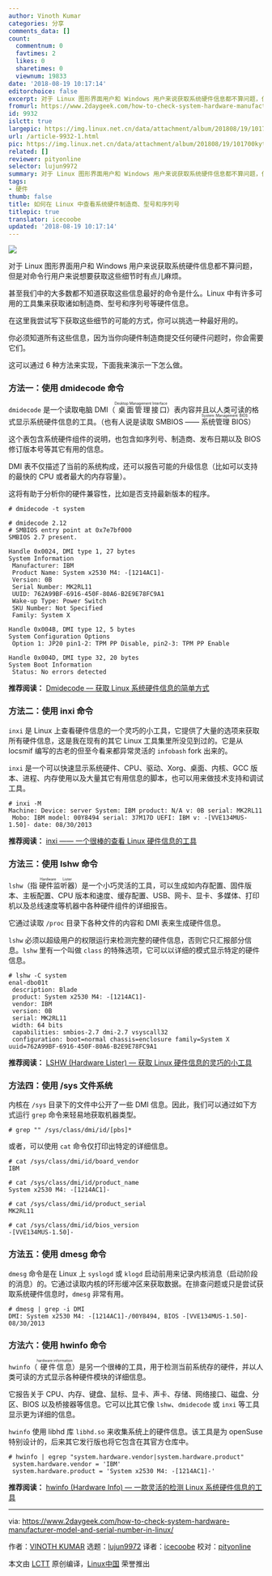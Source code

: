 ```yaml
---
author: Vinoth Kumar
categories: 分享
comments_data: []
count:
  commentnum: 0
  favtimes: 2
  likes: 0
  sharetimes: 0
  viewnum: 19833
date: '2018-08-19 10:17:14'
editorchoice: false
excerpt: 对于 Linux 图形界面用户和 Windows 用户来说获取系统硬件信息都不算问题，但是对命令行用户来说想要获取这些细节时有点儿麻烦。
fromurl: https://www.2daygeek.com/how-to-check-system-hardware-manufacturer-model-and-serial-number-in-linux/
id: 9932
islctt: true
largepic: https://img.linux.net.cn/data/attachment/album/201808/19/101700kyth5iil4d4huhaz.jpg
url: /article-9932-1.html
pic: https://img.linux.net.cn/data/attachment/album/201808/19/101700kyth5iil4d4huhaz.jpg.thumb.jpg
related: []
reviewer: pityonline
selector: lujun9972
summary: 对于 Linux 图形界面用户和 Windows 用户来说获取系统硬件信息都不算问题，但是对命令行用户来说想要获取这些细节时有点儿麻烦。
tags:
- 硬件
thumb: false
title: 如何在 Linux 中查看系统硬件制造商、型号和序列号
titlepic: true
translator: icecoobe
updated: '2018-08-19 10:17:14'
---
```


![](/data/attachment/album/201808/19/101700kyth5iil4d4huhaz.jpg)


对于 Linux 图形界面用户和 Windows 用户来说获取系统硬件信息都不算问题，但是对命令行用户来说想要获取这些细节时有点儿麻烦。


甚至我们中的大多数都不知道获取这些信息最好的命令是什么。Linux 中有许多可用的工具集来获取诸如制造商、型号和序列号等硬件信息。


在这里我尝试写下获取这些细节的可能的方式，你可以挑选一种最好用的。


你必须知道所有这些信息，因为当你向硬件制造商提交任何硬件问题时，你会需要它们。


这可以通过 6 种方法来实现，下面我来演示一下怎么做。


### 方法一：使用 dmidecode 命令


`dmidecode` 是一个读取电脑 DMI（<ruby> 桌面管理接口 <rt>  Desktop Management Interface </rt></ruby>）表内容并且以人类可读的格式显示系统硬件信息的工具。（也有人说是读取 SMBIOS —— <ruby> 系统管理 BIOS <rt>  System Management BIOS </rt></ruby>）


这个表包含系统硬件组件的说明，也包含如序列号、制造商、发布日期以及 BIOS 修订版本号等其它有用的信息。


DMI 表不仅描述了当前的系统构成，还可以报告可能的升级信息（比如可以支持的最快的 CPU 或者最大的内存容量）。


这将有助于分析你的硬件兼容性，比如是否支持最新版本的程序。



```
# dmidecode -t system

# dmidecode 2.12
# SMBIOS entry point at 0x7e7bf000
SMBIOS 2.7 present.

Handle 0x0024, DMI type 1, 27 bytes
System Information
 Manufacturer: IBM
 Product Name: System x2530 M4: -[1214AC1]-
 Version: 0B
 Serial Number: MK2RL11
 UUID: 762A99BF-6916-450F-80A6-B2E9E78FC9A1
 Wake-up Type: Power Switch
 SKU Number: Not Specified
 Family: System X

Handle 0x004B, DMI type 12, 5 bytes
System Configuration Options
 Option 1: JP20 pin1-2: TPM PP Disable, pin2-3: TPM PP Enable

Handle 0x004D, DMI type 32, 20 bytes
System Boot Information
 Status: No errors detected

```

**推荐阅读：** [Dmidecode –– 获取 Linux 系统硬件信息的简单方式](https://www.2daygeek.com/dmidecode-get-print-display-check-linux-system-hardware-information/)


### 方法二：使用 inxi 命令


`inxi` 是 Linux 上查看硬件信息的一个灵巧的小工具，它提供了大量的选项来获取所有硬件信息，这是我在现有的其它 Linux 工具集里所没见到过的。它是从 locsmif 编写的古老的但至今看来都异常灵活的 `infobash` fork 出来的。


`inxi` 是一个可以快速显示系统硬件、CPU、驱动、Xorg、桌面、内核、GCC 版本、进程、内存使用以及大量其它有用信息的脚本，也可以用来做技术支持和调试工具。



```
# inxi -M
Machine: Device: server System: IBM product: N/A v: 0B serial: MK2RL11
 Mobo: IBM model: 00Y8494 serial: 37M17D UEFI: IBM v: -[VVE134MUS-1.50]- date: 08/30/2013

```

**推荐阅读：** [inxi —— 一个很棒的查看 Linux 硬件信息的工具](https://www.2daygeek.com/inxi-system-hardware-information-on-linux/)


### 方法三：使用 lshw 命令


`lshw`（指<ruby> 硬件监听器 <rt>  Hardware Lister </rt></ruby>）是一个小巧灵活的工具，可以生成如内存配置、固件版本、主板配置、CPU 版本和速度、缓存配置、USB、网卡、显卡、多媒体、打印机以及总线速度等机器中各种硬件组件的详细报告。


它通过读取 `/proc` 目录下各种文件的内容和 DMI 表来生成硬件信息。


`lshw` 必须以超级用户的权限运行来检测完整的硬件信息，否则它只汇报部分信息。`lshw` 里有一个叫做 `class` 的特殊选项，它可以以详细的模式显示特定的硬件信息。



```
# lshw -C system
enal-dbo01t
 description: Blade
 product: System x2530 M4: -[1214AC1]-
 vendor: IBM
 version: 0B
 serial: MK2RL11
 width: 64 bits
 capabilities: smbios-2.7 dmi-2.7 vsyscall32
 configuration: boot=normal chassis=enclosure family=System X uuid=762A99BF-6916-450F-80A6-B2E9E78FC9A1

```

**推荐阅读：** [LSHW (Hardware Lister) –– 获取 Linux 硬件信息的灵巧的小工具](https://www.2daygeek.com/lshw-find-check-system-hardware-information-details-linux/)


### 方法四：使用 /sys 文件系统


内核在 `/sys` 目录下的文件中公开了一些 DMI 信息。因此，我们可以通过如下方式运行 `grep` 命令来轻易地获取机器类型。



```
# grep "" /sys/class/dmi/id/[pbs]*

```

或者，可以使用 `cat` 命令仅打印出特定的详细信息。



```
# cat /sys/class/dmi/id/board_vendor
IBM

# cat /sys/class/dmi/id/product_name
System x2530 M4: -[1214AC1]-

# cat /sys/class/dmi/id/product_serial
MK2RL11

# cat /sys/class/dmi/id/bios_version
-[VVE134MUS-1.50]-

```

### 方法五：使用 dmesg 命令


`dmesg` 命令是在 Linux 上 `syslogd` 或 `klogd` 启动前用来记录内核消息（启动阶段的消息）的。它通过读取内核的环形缓冲区来获取数据。在排查问题或只是尝试获取系统硬件信息时，`dmesg` 非常有用。



```
# dmesg | grep -i DMI
DMI: System x2530 M4: -[1214AC1]-/00Y8494, BIOS -[VVE134MUS-1.50]- 08/30/2013

```

### 方法六：使用 hwinfo 命令


`hwinfo`（<ruby> 硬件信息 <rt>  hardware information </rt></ruby>）是另一个很棒的工具，用于检测当前系统存的硬件，并以人类可读的方式显示各种硬件模块的详细信息。


它报告关于 CPU、内存、键盘、鼠标、显卡、声卡、存储、网络接口、磁盘、分区、BIOS 以及桥接器等信息。它可以比其它像 `lshw`、`dmidecode` 或 `inxi` 等工具显示更为详细的信息。


`hwinfo` 使用 libhd 库 `libhd.so` 来收集系统上的硬件信息。该工具是为 openSuse 特别设计的，后来其它发行版也将它包含在其官方仓库中。



```
# hwinfo | egrep "system.hardware.vendor|system.hardware.product"
 system.hardware.vendor = 'IBM'
 system.hardware.product = 'System x2530 M4: -[1214AC1]-'

```

**推荐阅读：** [hwinfo (Hardware Info) –– 一款灵活的检测 Linux 系统硬件信息的工具](https://www.2daygeek.com/hwinfo-check-display-detect-system-hardware-information-linux/)




---


via: <https://www.2daygeek.com/how-to-check-system-hardware-manufacturer-model-and-serial-number-in-linux/>


作者：[VINOTH KUMAR](https://www.2daygeek.com/author/vinoth/) 选题：[lujun9972](https://github.com/lujun9972) 译者：[icecoobe](https://github.com/icecoobe) 校对：[pityonline](https://github.com/pityonline)


本文由 [LCTT](https://github.com/LCTT/TranslateProject) 原创编译，[Linux中国](https://linux.cn/) 荣誉推出